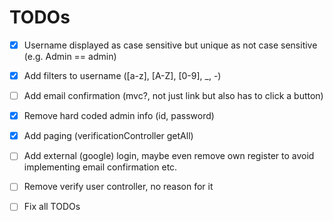 # TODOs

- [X] Username displayed as case sensitive but unique as not case sensitive (e.g. Admin == admin)
- [X] Add filters to username ([a-z], [A-Z], [0-9], _, -)
- [ ] Add email confirmation (mvc?, not just link but also has to click a button)
- [X] Remove hard coded admin info (id, password)
- [X] Add paging (verificationController getAll)
- [ ] Add external (google) login, maybe even remove own register to avoid implementing email confirmation etc.
- [ ] Remove verify user controller, no reason for it

- [ ] Fix all TODOs
